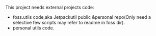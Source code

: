This project needs external projects code:
- foss.utils code,aka Jetpackutil public &personal repo(Only need a selective few scripts may refer to readme in foss dir).
- personal utils code.